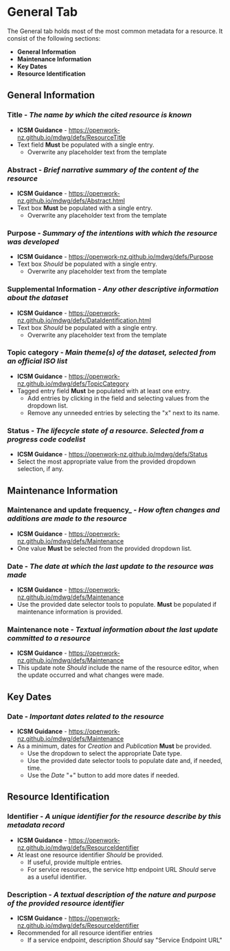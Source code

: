 # General Tab
The General tab holds most of the most common metadata for a resource. It consist of the following sections:
* **General Information**
* **Maintenance Information** 
* **Key Dates**
* **Resource Identification**

## General Information
### Title - _The name by which the cited resource is known_
* **ICSM Guidance** - https://openwork-nz.github.io/mdwg/defs/ResourceTitle
* Text field **Must** be populated with a single entry.
    * Overwrite any placeholder text from the template
### Abstract - _Brief narrative summary of the content of the resource_
* **ICSM Guidance** - https://openwork-nz.github.io/mdwg/defs/Abstract.html
* Text box **Must** be populated with a single entry.
    * Overwrite any placeholder text from the template
### Purpose -  _Summary of the intentions with which the resource was developed_
* **ICSM Guidance** - https://openwork-nz.github.io/mdwg/defs/Purpose
* Text box _Should_ be populated with a single entry.
    * Overwrite any placeholder text from the template
### Supplemental Information - _Any other descriptive information about the dataset_
* **ICSM Guidance** - https://openwork-nz.github.io/mdwg/defs/DataIdentification.html
* Text box _Should_ be populated with a single entry.
    * Overwrite any placeholder text from the template
### Topic category - _Main theme(s) of the dataset, selected from an official ISO list_
* **ICSM Guidance** - https://openwork-nz.github.io/mdwg/defs/TopicCategory
* Tagged entry field **Must** be populated with at least one entry. 
    * Add entries by clicking in the field and selecting values from the dropdown list. 
    * Remove any unneeded entries by selecting the "x" next to its name.
### Status - _The lifecycle state of a resource. Selected from a progress code codelist_
* **ICSM Guidance** - https://openwork-nz.github.io/mdwg/defs/Status
* Select the most appropriate value from the provided dropdown selection, if any.

## Maintenance Information
### Maintenance and update frequency_ - _How often changes and additions are made to the resource_
* **ICSM Guidance** - https://openwork-nz.github.io/mdwg/defs/Maintenance
* One value **Must** be selected from the provided dropdown list.
### Date - _The date at which the last update to the resource was made_
* **ICSM Guidance** - https://openwork-nz.github.io/mdwg/defs/Maintenance
* Use the provided date selector tools to populate. **Must** be populated if maintenance information is provided.
### Maintenance note - _Textual information about the last update committed to a resource_
* **ICSM Guidance** - https://openwork-nz.github.io/mdwg/defs/Maintenance
* This update note _Should_ include the name of the resource editor, when the update occurred and what changes were made.

## Key Dates
### Date - _Important dates related to the resource_
* **ICSM Guidance** - https://openwork-nz.github.io/mdwg/defs/Maintenance
* As a minimum, dates for _Creation_ and _Publication_ **Must** be provided. 
    * Use the dropdown to select the appropriate Date type.
    * Use the provided date selector tools to populate date and, if needed, time. 
    * Use the _Date_ "+" button to add more dates if needed.

## Resource Identification
### Identifier - _A unique identifier for the resource describe by this metadata record_
* **ICSM Guidance** - https://openwork-nz.github.io/mdwg/defs/ResourceIdentifier
* At least one resource identifier _Should_ be provided. 
    * If useful, provide multiple entries.
    * For service resources, the service http endpoint URL _Should_ serve as a useful identifier.

### Description - _A textual description of the nature and purpose of the provided resource identifier_
* **ICSM Guidance** - https://openwork-nz.github.io/mdwg/defs/ResourceIdentifier
* Recommended for all resource identifier entries
    * If a service endpoint, description _Should_ say "Service Endpoint URL"
